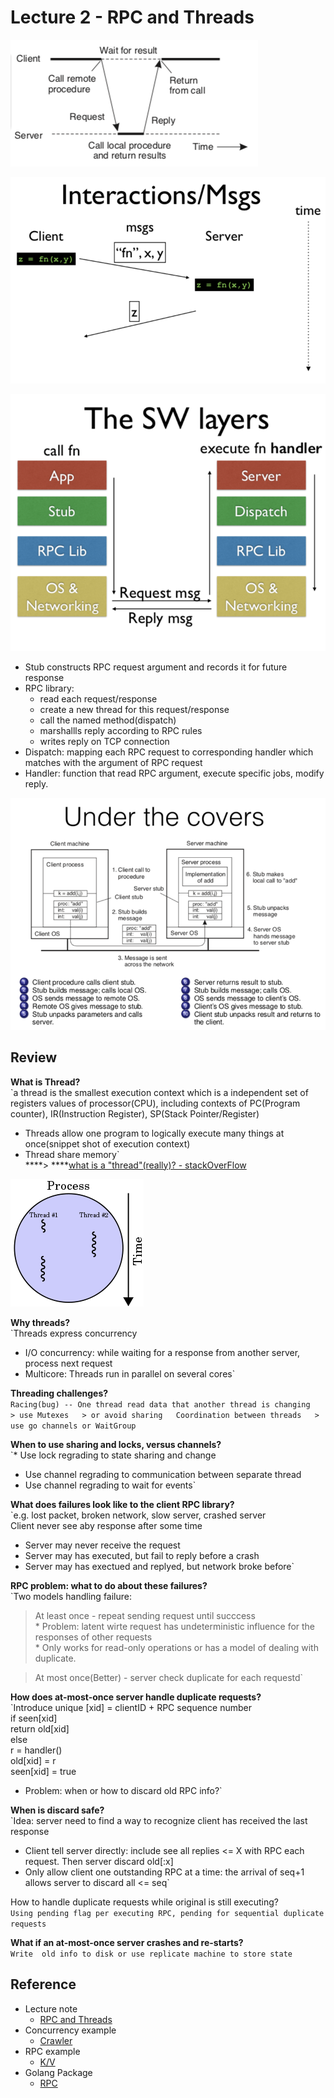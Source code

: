 # Lecture 2 - RPC and Threads

![](../.gitbook/assets/image%20%289%29.png)

![](../.gitbook/assets/image%20%2812%29.png)



![](../.gitbook/assets/image%20%2810%29.png)

* Stub constructs RPC request argument and records it for future response
* RPC library: 
  * read each request/response
  * create a new thread for this request/response
  * call the named method\(dispatch\)
  * marshallls  reply according to RPC rules
  * writes reply on TCP connection
* Dispatch: mapping each RPC request to corresponding handler which matches with the argument of RPC request
* Handler: function that read RPC argument, execute specific jobs, modify reply.

![](../.gitbook/assets/image%20%283%29.png)

## Review

**What is Thread?**  
`a thread is the smallest execution context which is a independent set of registers values of  processor(CPU), including contexts of PC(Program counter), IR(Instruction Register), SP(Stack Pointer/Register)  
* Threads allow one program to logically execute many things at once(snippet shot of execution context)  
* Thread share memory`  
****&gt; ****[what is a "thread"\(really\)? - stackOverFlow](https://stackoverflow.com/questions/5201852/what-is-a-thread-really)

![A process\(execution context\) with two threads of execution, running on one processor](../.gitbook/assets/image%20%285%29.png)

**Why threads?**  
`Threads express concurrency  
* I/O concurrency: while waiting for a response from another server, process next request  
* Multicore: Threads run in parallel on several cores` 

**Threading challenges?**  
`Racing(bug) -- One thread read data that another thread is changing  
    > use Mutexes  
    > or avoid sharing  
Coordination between threads  
    > use go channels or WaitGroup`

**When to use sharing and locks, versus channels?**  
`* Use lock regrading to state sharing and change  
* Use channel regrading to communication between separate thread  
* Use channel regrading to wait for events`

**What does failures look like to the client RPC library?**  
`e.g. lost packet, broken network, slow server, crashed server  
Client never see aby response after some time  
* Server may never receive the request  
* Server may has executed, but fail to reply before a crash  
* Server may has exectued and replyed, but network broke before`

**RPC problem: what to do about these failures?**  
`Two models handling failure:  
> At least once - repeat sending request until succcess  
    * Problem: latent wirte request has undeterministic influence for the responses of other requests  
    * Only works for read-only operations or has a model of dealing with duplicate.  
  
> At most once(Better) - server check duplicate for each requestd`

**How does at-most-once server handle duplicate requests?**  
`Introduce unique [xid] = clientID + RPC sequence number  
if seen[xid]   
    return old[xid]  
else   
    r = handler()  
    old[xid] = r  
    seen[xid] = true  
* Problem: when or how to discard old RPC info?`

**When is discard safe?**  
`Idea: server need to find a way to recognize client has received the last response  
* Client tell server directly: include see all replies <= X with RPC each request. Then server discard old[:x]  
* Only allow client one outstanding RPC at a time: the arrival of seq+1 allows server to discard all <= seq`

How to handle duplicate requests while original is still executing?  
`Using pending flag per executing RPC, pending for sequential duplicate requests`

**What if an at-most-once server crashes and re-starts?**  
`Write  old info to disk or use replicate machine to store state`

## Reference

* Lecture note
  * [RPC and Threads](https://pdos.csail.mit.edu/6.824/notes/l-rpc.txt)
* Concurrency example
  * [Crawler](https://pdos.csail.mit.edu/6.824/notes/crawler.go)
* RPC example
  * [K/V](https://pdos.csail.mit.edu/6.824/notes/kv.go)
* Golang Package
  * [RPC](https://golang.org/pkg/net/rpc/)



